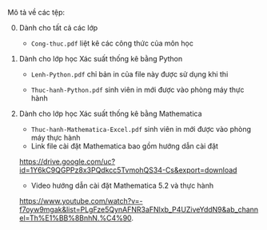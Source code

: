 Mô tả về các tệp:

0) Dành cho tất cả các lớp

      * `Cong-thuc.pdf` liệt kê các công thức của môn học

1) Dành cho lớp học Xác suất thống kê bằng Python

      * `Lenh-Python.pdf` chỉ bản in của file này được sử dụng khi thi
      
      * `Thuc-hanh-Python.pdf` sinh viên in mới được vào phòng máy thực hành
  
2) Dành cho lớp học Xác suất thống kê bằng Mathematica

      * `Thuc-hanh-Mathematica-Excel.pdf` sinh viên in mới được vào phòng máy thực hành  
      * Link file cài đặt Mathematica bao gồm hướng dẫn cài đặt
  
      https://drive.google.com/uc?id=1Y6kC9QGPPz8x3PQdkcc5TvmohQS34-Cs&export=download
      
      * Video hướng dẫn cài đặt Mathematica 5.2 và thực hành
  
      https://www.youtube.com/watch?v=-f7oyw9mgak&list=PLgFze5QynAFNR3aFNlxb_P4UZiveYddN9&ab_channel=Th%E1%BB%8BnhN.%C4%90.
      
